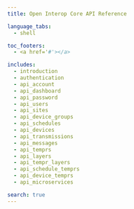 ```yaml
---
title: Open Interop Core API Reference

language_tabs:
  - shell

toc_footers:
  - <a href='#'></a>

includes:
  - introduction
  - authentication
  - api_account
  - api_dashboard
  - api_password
  - api_users
  - api_sites
  - api_device_groups
  - api_schedules
  - api_devices
  - api_transmissions
  - api_messages
  - api_temprs
  - api_layers
  - api_tempr_layers
  - api_schedule_temprs
  - api_device_temprs
  - api_microservices

search: true
---
```


